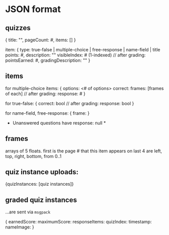 # JSON format

## quizzes

{
	title: "",
	pageCount: #,
	items: []
}

item:
{
	type: true-false | multiple-choice | free-response | name-field | title
	points: #,
	description: ""
	visibleIndex: # (1-indexed)
	// after grading:
	pointsEarned: #,
    gradingDescription: ""
}

## items

for multiple-choice items:
{
	options: <# of options>
	correct: <index of correct>
	frames: [frames of each]
	// after grading:
	response: #
}

for true-false:
{
	correct: bool
	// after grading:
	response: bool
}

for name-field, free-response:
{
	frame: <a frame>
}

* Unanswered questions have response: null *

## frames
arrays of 5 floats.
first is the page # that this item appears on
last 4 are left, top, right, bottom, from 0..1


## quiz instance uploads:
{quizInstances: [quiz instances]}

## graded quiz instances
...are sent via `msgpack`

{
	earnedScore:
	maximumScore:
	responseItems:
	quizIndex:
	timestamp:
	nameImage: <jpeg data>
}
